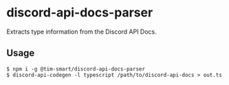 # discord-api-docs-parser

Extracts type information from the Discord API Docs.

## Usage

```
$ npm i -g @tim-smart/discord-api-docs-parser
$ discord-api-codegen -l typescript /path/to/discord-api-docs > out.ts
```

